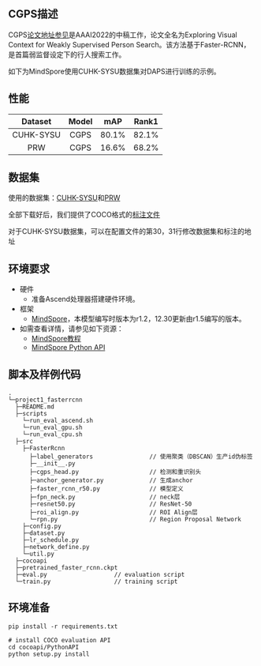 
## CGPS描述

CGPS[论文地址参见](https://arxiv.org/pdf/2106.10506.pdf)是AAAI2022的中稿工作，论文全名为Exploring Visual Context for Weakly Supervised Person Search。该方法基于Faster-RCNN，是首篇弱监督设定下的行人搜索工作。

如下为MindSpore使用CUHK-SYSU数据集对DAPS进行训练的示例。

## 性能

|  Dataset  | Model |  mAP  | Rank1 |
| :-------: | :---: | :---: | :---: |
| CUHK-SYSU | CGPS  | 80.1% | 82.1% |
|    PRW    | CGPS  | 16.6% | 68.2% |

## 数据集

使用的数据集：[CUHK-SYSU](https://github.com/ShuangLI59/person_search)和[PRW](https://github.com/liangzheng06/PRW-baseline)

全部下载好后，我们提供了COCO格式的[标注文件](https://github.com/daodaofr/AlignPS/tree/master/demo/anno)

对于CUHK-SYSU数据集，可以在配置文件的第30，31行修改数据集和标注的地址

## 环境要求

  - 硬件
    - 准备Ascend处理器搭建硬件环境。
  - 框架
    - [MindSpore](https://www.mindspore.cn/install/en)，本模型编写时版本为r1.2，12.30更新由r1.5编写的版本。
  - 如需查看详情，请参见如下资源：
    - [MindSpore教程](https://www.mindspore.cn/tutorials/zh-CN/master/index.html)
    - [MindSpore Python API](https://www.mindspore.cn/docs/api/zh-CN/master/index.html)

## 脚本及样例代码

```shell
.
└─project1_fasterrcnn
  ├─README.md                           
  ├─scripts
    └─run_eval_ascend.sh                
    └─run_eval_gpu.sh                   
    └─run_eval_cpu.sh                   
  ├─src
    ├─FasterRcnn
      ├─label_generators                // 使用聚类（DBSCAN）生产id伪标签
      ├─__init__.py                     
      ├─cgps_head.py                    // 检测和重识别头
      ├─anchor_generator.py             // 生成anchor
      ├─faster_rcnn_r50.py              // 模型定义
      ├─fpn_neck.py                     // neck层
      ├─resnet50.py                     // ResNet-50
      ├─roi_align.py                    // ROI Align层
      └─rpn.py                          // Region Proposal Network
    ├─config.py               
    ├─dataset.py              
    ├─lr_schedule.py          
    ├─network_define.py       
    └─util.py                 
  ├─cocoapi                   
  ├─pretrained_faster_rcnn.ckpt         
  ├─eval.py                   // evaluation script
  └─train.py                  // training script
```

## 环境准备
```shell
pip install -r requirements.txt

# install COCO evaluation API
cd cocoapi/PythonAPI
python setup.py install
```



